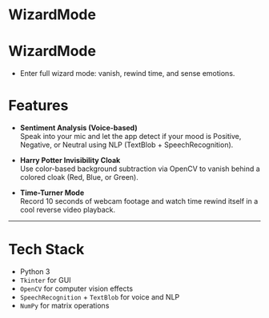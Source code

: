 # WizardMode

# WizardMode
- Enter full wizard mode: vanish, rewind time, and sense emotions.
  
# Features

- **Sentiment Analysis (Voice-based)**  
  Speak into your mic and let the app detect if your mood is Positive, Negative, or Neutral using NLP (TextBlob + SpeechRecognition).

- **Harry Potter Invisibility Cloak**  
  Use color-based background subtraction via OpenCV to vanish behind a colored cloak (Red, Blue, or Green).

- **Time-Turner Mode**  
  Record 10 seconds of webcam footage and watch time rewind itself in a cool reverse video playback.

---

# Tech Stack

- Python 3
- `Tkinter` for GUI
- `OpenCV` for computer vision effects
- `SpeechRecognition` + `TextBlob` for voice and NLP
- `NumPy` for matrix operations

